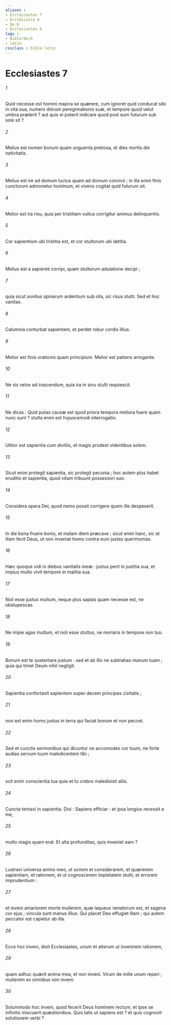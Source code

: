 ```yaml
---
aliases : 
- Ecclesiastes 7
- Ecclésiaste 6
- Qo 6
- Ecclesiastes 6
tags : 
- Bible/Qo/6
- latin
cssclass : bible-latin
---
```


# Ecclesiastes 7

###### 1
Quid necesse est homini majora se quærere, cum ignoret quid conducat sibi in vita sua, numero dierum peregrinationis suæ, et tempore quod velut umbra præterit ? aut quis ei poterit indicare quod post eum futurum sub sole sit ?
###### 2
Melius est nomen bonum quam unguenta pretiosa, et dies mortis die nativitatis.
###### 3
Melius est ire ad domum luctus quam ad domum convivii ; in illa enim finis cunctorum admonetur hominum, et vivens cogitat quid futurum sit.
###### 4
Melior est ira risu, quia per tristitiam vultus corrigitur animus delinquentis.
###### 5
Cor sapientium ubi tristitia est, et cor stultorum ubi lætitia.
###### 6
Melius est a sapiente corripi, quam stultorum adulatione decipi ;
###### 7
quia sicut sonitus spinarum ardentium sub olla, sic risus stulti. Sed et hoc vanitas.
###### 8
Calumnia conturbat sapientem, et perdet robur cordis illius.
###### 9
Melior est finis orationis quam principium. Melior est patiens arrogante.
###### 10
Ne sis velox ad irascendum, quia ira in sinu stulti requiescit.
###### 11
Ne dicas : Quid putas causæ est quod priora tempora meliora fuere quam nunc sunt ? stulta enim est hujuscemodi interrogatio.
###### 12
Utilior est sapientia cum divitiis, et magis prodest videntibus solem.
###### 13
Sicut enim protegit sapientia, sic protegit pecunia ; hoc autem plus habet eruditio et sapientia, quod vitam tribuunt possessori suo.
###### 14
Considera opera Dei, quod nemo possit corrigere quem ille despexerit.
###### 15
In die bona fruere bonis, et malam diem præcave ; sicut enim hanc, sic et illam fecit Deus, ut non inveniat homo contra eum justas querimonias.
###### 16
Hæc quoque vidi in diebus vanitatis meæ : justus perit in justitia sua, et impius multo vivit tempore in malitia sua.
###### 17
Noli esse justus multum, neque plus sapias quam necesse est, ne obstupescas.
###### 18
Ne impie agas multum, et noli esse stultus, ne moriaris in tempore non tuo.
###### 19
Bonum est te sustentare justum : sed et ab illo ne subtrahas manum tuam ; quia qui timet Deum nihil negligit.
###### 20
Sapientia confortavit sapientem super decem principes civitatis ;
###### 21
non est enim homo justus in terra qui faciat bonum et non peccet.
###### 22
Sed et cunctis sermonibus qui dicuntur ne accomodes cor tuum, ne forte audias servum tuum maledicentem tibi ;
###### 23
scit enim conscientia tua quia et tu crebro maledixisti aliis.
###### 24
Cuncta tentavi in sapientia. Dixi : Sapiens efficiar : et ipsa longius recessit a me,
###### 25
multo magis quam erat. Et alta profunditas, quis inveniet eam ?
###### 26
Lustravi universa animo meo, ut scirem et considerarem, et quærerem sapientiam, et rationem, et ut cognoscerem impietatem stulti, et errorem imprudentium :
###### 27
et inveni amariorem morte mulierem, quæ laqueus venatorum est, et sagena cor ejus ; vincula sunt manus illius. Qui placet Deo effugiet illam ; qui autem peccator est capietur ab illa.
###### 28
Ecce hoc inveni, dixit Ecclesiastes, unum et alterum ut invenirem rationem,
###### 29
quam adhuc quærit anima mea, et non inveni. Virum de mille unum reperi ; mulierem ex omnibus non inveni.
###### 30
Solummodo hoc inveni, quod fecerit Deus hominem rectum, et ipse se infinitis miscuerit quæstionibus. Quis talis ut sapiens est ? et quis cognovit solutionem verbi ?
